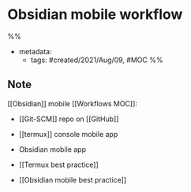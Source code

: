 # Obsidian mobile workflow

%% 
- metadata:
	- tags: #created/2021/Aug/09, #MOC 
%%
## Note
[[Obsidian]] mobile [[Workflows MOC]]:
- [[Git-SCM]] repo on [[GitHub]]
- [[termux]] console mobile app
- Obsidian mobile app


- [[Termux best practice]]
- [[Obsidian mobile best practice]]
